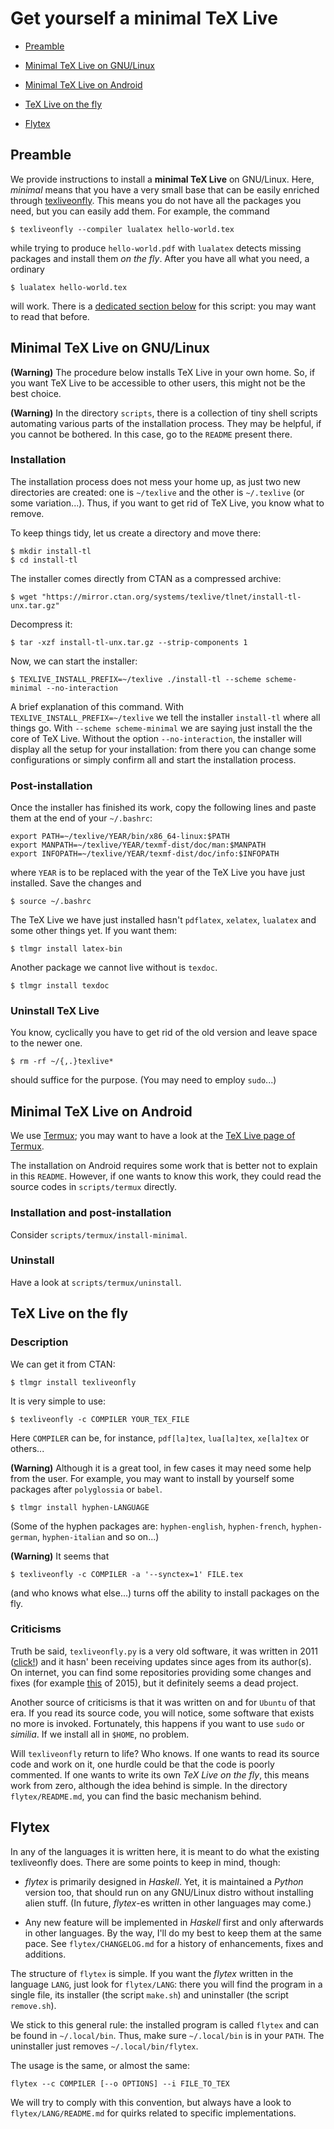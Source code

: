 # Get yourself a minimal TeX Live

* [Preamble](#preamble)

* [Minimal TeX Live on GNU/Linux](#minimal-tex-live-on-gnulinux)

* [Minimal TeX Live on Android](#minimal-tex-live-on-android)

* [TeX Live on the fly](#tex-live-on-the-fly)

* [Flytex](#flytex)



## Preamble

We provide instructions to install a **minimal TeX Live** on GNU/Linux. Here, *minimal* means that you have a very small base that can be easily enriched through [texliveonfly](https://www.ctan.org/pkg/texliveonfly). This means you do not have all the packages you need, but you can easily add them.
For example, the command
```
$ texliveonfly --compiler lualatex hello-world.tex
```
while trying to produce ```hello-world.pdf``` with ```lualatex``` detects missing packages and install them *on the fly*. After you have all what you need, a ordinary
```
$ lualatex hello-world.tex
```
will work. There is a [dedicated section below](#tex-live-on-the-fly) for this script: you may want to read that before.



## Minimal TeX Live on GNU/Linux

**(Warning)** The procedure below installs TeX Live in your own home. So, if you want TeX Live to be accessible to other users, this might not be the best choice.

**(Warning)** In the directory ```scripts```, there is a collection of tiny shell scripts automating various parts of the installation process. They may be helpful, if you cannot be bothered. In this case, go to the ```README``` present there.


### Installation

The installation process does not mess your home up, as just two new directories are created: one is ```~/texlive``` and the other is ```~/.texlive``` (or some variation...). Thus, if you want to get rid of TeX Live, you know what to remove.

To keep things tidy, let us create a directory and move there:
```
$ mkdir install-tl
$ cd install-tl
```
The installer comes directly from CTAN as a compressed archive:
```
$ wget "https://mirror.ctan.org/systems/texlive/tlnet/install-tl-unx.tar.gz"
```
Decompress it:
```
$ tar -xzf install-tl-unx.tar.gz --strip-components 1
```

Now, we can start the installer:
```
$ TEXLIVE_INSTALL_PREFIX=~/texlive ./install-tl --scheme scheme-minimal --no-interaction
```
A brief explanation of this command. With ```TEXLIVE_INSTALL_PREFIX=~/texlive``` we tell the installer ```install-tl``` where all things go. With ```--scheme scheme-minimal``` we are saying just install the the core of TeX Live. Without the option ```--no-interaction```, the installer will display all the setup for your installation: from there you can change some configurations or simply confirm all and start the installation process.


### Post-installation

Once the installer has finished its work, copy the following lines and paste them at the end of your ```~/.bashrc```:
```
export PATH=~/texlive/YEAR/bin/x86_64-linux:$PATH
export MANPATH=~/texlive/YEAR/texmf-dist/doc/man:$MANPATH
export INFOPATH=~/texlive/YEAR/texmf-dist/doc/info:$INFOPATH
```
where ```YEAR``` is to be replaced with the year of the TeX Live you have just installed. Save the changes and
```
$ source ~/.bashrc
```

The TeX Live we have just installed hasn't ```pdflatex```, ```xelatex```, ```lualatex``` and some other things yet. If you want them:
```
$ tlmgr install latex-bin
```

Another package we cannot live without is ```texdoc```.
```
$ tlmgr install texdoc
```


### Uninstall TeX Live

You know, cyclically you have to get rid of the old version and leave space to the newer one.
```
$ rm -rf ~/{,.}texlive*
```
should suffice for the purpose. (You may need to employ ```sudo```...)



## Minimal TeX Live on Android

We use [Termux](https://termux.dev/en/); you may want to have a look at the [TeX Live page of Termux](https://wiki.termux.com/wiki/TeX_Live).

The installation on Android requires some work that is better not to explain in this ```README```. However, if one wants to know this work, they could read the source codes in ```scripts/termux``` directly.


### Installation and post-installation

Consider ```scripts/termux/install-minimal```.


### Uninstall

Have a look at ```scripts/termux/uninstall```.



## TeX Live on the fly

### Description

We can get it from CTAN:
```
$ tlmgr install texliveonfly
```
It is very simple to use:
```
$ texliveonfly -c COMPILER YOUR_TEX_FILE
```
Here ```COMPILER``` can be, for instance, ```pdf[la]tex```, ```lua[la]tex```, ```xe[la]tex``` or others...

**(Warning)** Although it is a great tool, in few cases it may need some help from the user. For example, you may want to install by yourself some packages after ```polyglossia``` or ```babel```.
```
$ tlmgr install hyphen-LANGUAGE
```
(Some of the hyphen packages are: ```hyphen-english```, ```hyphen-french```, ```hyphen-german```, ```hyphen-italian``` and so on...)

**(Warning)** It seems that
```
$ texliveonfly -c COMPILER -a '--synctex=1' FILE.tex
```
(and who knows what else...) turns off the ability to install packages on the fly.


### Criticisms

Truth be said, ```texliveonfly.py``` is a very old software, it was written in 2011 ([click!](https://latex.org/forum/viewtopic.php?f=12&t=15194)) and it hasn' been receiving updates since ages from its author(s). On internet, you can find some repositories providing some changes and fixes (for example [this](https://github.com/maphy-psd/texliveonfly) of 2015), but it definitely seems a dead project.

Another source of criticisms is that it was written on and for ```Ubuntu``` of that era. If you read its source code, you will notice, some software that exists no more is invoked. Fortunately, this happens if you want to use ```sudo``` or *similia*. If we install all in ```$HOME```, no problem.

Will ```texliveonfly``` return to life? Who knows. If one wants to read its source code and work on it, one hurdle could be that the code is poorly commented. If one wants to write its own *TeX Live on the fly*, this means work from zero, although the idea behind is simple. In the directory ```flytex/README.md```, you can find the basic mechanism behind.



## Flytex

In any of the languages it is written here, it is meant to do what the existing texliveonfly does. There are some points to keep in mind, though:

* *flytex* is primarily designed in *Haskell*. Yet, it is maintained a *Python* version too, that should run on any GNU/Linux distro without installing alien stuff. (In future, *flytex*-es written in other languages may come.)

* Any new feature will be implemented in *Haskell* first and only afterwards in other languages. By the way, I'll do my best to keep them at the same pace. See ```flytex/CHANGELOG.md``` for a history of enhancements, fixes and additions.

The structure of ```flytex``` is simple. If you want the *flytex* written in the language ```LANG```, just look for ```flytex/LANG```: there you will find the program in a single file, its installer (the script ```make.sh```) and uninstaller (the script ```remove.sh```).

We stick to this general rule: the installed program is called ```flytex``` and can be found in ```~/.local/bin```. Thus, make sure ```~/.local/bin``` is in your ```PATH```. The uninstaller just removes ```~/.local/bin/flytex```.

The usage is the same, or almost the same:
```
flytex --c COMPILER [--o OPTIONS] --i FILE_TO_TEX
```
We will try to comply with this convention, but always have a look to ```flytex/LANG/README.md``` for quirks related to specific implementations.
